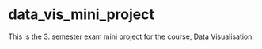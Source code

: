 # data_vis_mini_project
This is the 3. semester exam mini project for the course, Data Visualisation.
